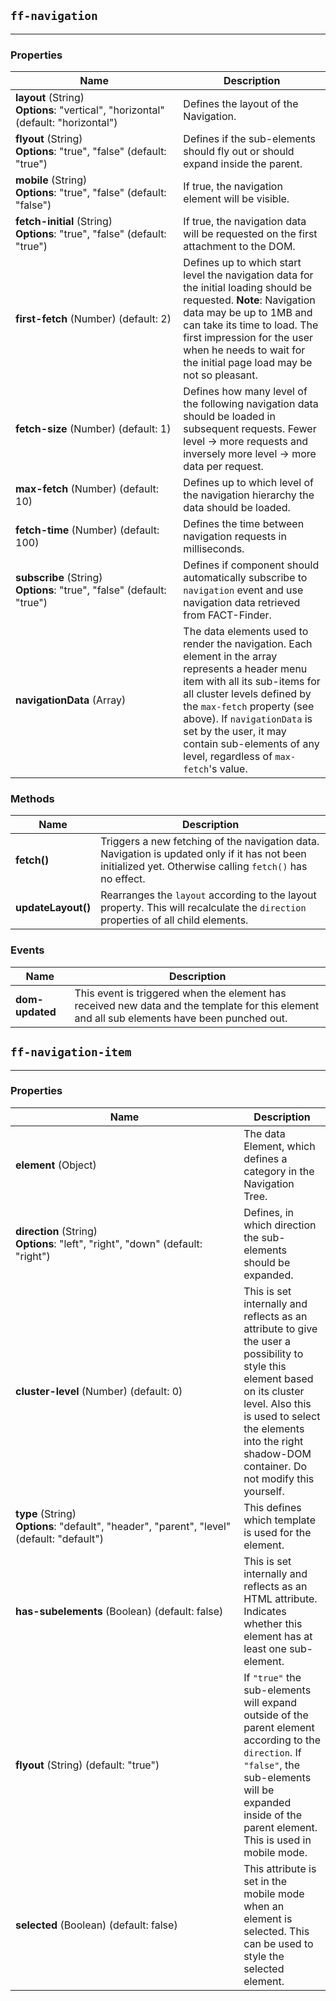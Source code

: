 ## `ff-navigation`
___
### Properties
| Name | Description |
| ---- | ----------- |
| **layout**&nbsp;(String) **Options**:&nbsp;"vertical",&nbsp;"horizontal" (default: "horizontal") | Defines the layout of the Navigation. |
| **flyout**&nbsp;(String) **Options**:&nbsp;"true",&nbsp;"false" (default: "true") | Defines if the sub-elements should fly out or should expand inside the parent. |
| **mobile**&nbsp;(String) **Options**:&nbsp;"true",&nbsp;"false" (default: "false") | If true, the navigation element will be visible. |
| **fetch-initial**&nbsp;(String) **Options**:&nbsp;"true",&nbsp;"false" (default: "true") | If true, the navigation data will be requested on the first attachment to the DOM. |
| **first-fetch**&nbsp;(Number) (default: 2) | Defines up to which start level the navigation data for the initial loading should be requested. **Note**: Navigation data may be up to 1MB and can take its time to load. The first impression for the user when he needs to wait for the initial page load may be not so pleasant. |
| **fetch-size**&nbsp;(Number) (default: 1) | Defines how many level of the following navigation data should be loaded in subsequent requests. Fewer level -> more requests and inversely more level -> more data per request. |
| **max-fetch**&nbsp;(Number) (default: 10) | Defines up to which level of the navigation hierarchy the data should be loaded. |
| **fetch-time**&nbsp;(Number) (default: 100) | Defines the time between navigation requests in milliseconds. |
| **subscribe**&nbsp;(String) **Options**:&nbsp;"true",&nbsp;"false" (default: "true") | Defines if component should automatically subscribe to `navigation` event and use navigation data retrieved from FACT-Finder. |
| **navigationData**&nbsp;(Array) | The data elements used to render the navigation. Each element in the array represents a header menu item with all its sub-items for all cluster levels defined by the `max-fetch` property (see above). If `navigationData` is set by the user, it may contain sub-elements of any level, regardless of `max-fetch`'s value. |

### Methods
| Name | Description |
| ---- | ----------- |
| **fetch()** | Triggers a new fetching of the navigation data. Navigation is updated only if it has not been initialized yet. Otherwise calling `fetch()` has no effect.|
| **updateLayout()** | Rearranges the `layout` according to the layout property. This will recalculate the `direction` properties of all child elements.|

### Events
| Name | Description |
| ---- | ----------- |
| **dom-updated** | This event is triggered when the element has received new data and the template for this element and all sub elements have been punched out. |

## `ff-navigation-item`
___
### Properties
| Name | Description |
| ---- | ----------- |
| **element**&nbsp;(Object) | The data Element, which defines a category in the Navigation Tree. |
| **direction**&nbsp;(String) **Options**:&nbsp;"left",&nbsp;"right",&nbsp;"down" (default: "right") | Defines, in which direction the sub-elements should be expanded. |
| **cluster-level**&nbsp;(Number) (default: 0) | This is set internally and reflects as an attribute to give the user a possibility to style this element based on its cluster level. Also this is used to select the elements into the right shadow-DOM container. Do not modify this yourself. |
| **type**&nbsp;(String) **Options**:&nbsp;"default",&nbsp;"header",&nbsp;"parent",&nbsp;"level" (default: "default") | This defines which template is used for the element. |
| **has-subelements**&nbsp;(Boolean) (default: false) | This is set internally and reflects as an HTML attribute. Indicates whether this element has at least one sub-element. |
| **flyout**&nbsp;(String) (default: "true") | If `"true"` the sub-elements will expand outside of the parent element according to the `direction`. If `"false"`, the sub-elements will be expanded inside of the parent element. This is used in mobile mode. |
| **selected**&nbsp;(Boolean) (default: false) | This attribute is set in the mobile mode when an element is selected. This can be used to style the selected element. |
